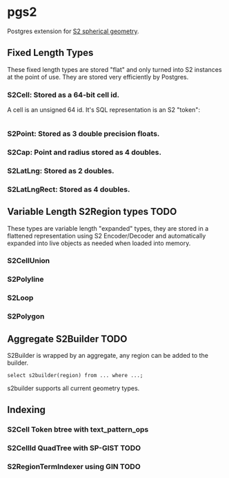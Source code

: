 # pgs2

Postgres extension for [S2 spherical geometry](https://s2geometry.io/).

## Fixed Length Types

These fixed length types are stored "flat" and only turned into S2
instances at the point of use.  They are stored very efficiently by
Postgres.

### S2Cell: Stored as a 64-bit cell id.

A cell is an unsigned 64 id.  It's SQL representation is an S2 "token":

```

```

### S2Point: Stored as 3 double precision floats.

### S2Cap: Point and radius stored as 4 doubles.

### S2LatLng: Stored as 2 doubles.

### S2LatLngRect: Stored as 4 doubles.

## Variable Length S2Region types TODO

These types are variable length "expanded" types, they are stored in a
flattened representation using S2 Encoder/Decoder and automatically
expanded into live objects as needed when loaded into memory.

### S2CellUnion

### S2Polyline

### S2Loop

### S2Polygon

## Aggregate S2Builder TODO

S2Builder is wrapped by an aggregate, any region can be added to the
builder.

  `select s2builder(region) from ... where ...;`

s2builder supports all current geometry types.

## Indexing

### S2Cell Token btree with text_pattern_ops

### S2CellId QuadTree with SP-GIST TODO

### S2RegionTermIndexer using GIN TODO
